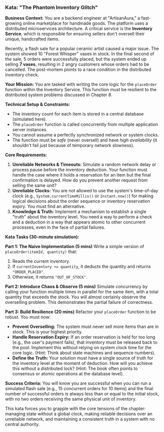 ### Kata: **"The Phantom Inventory Glitch"**

**Business Context:** You are a backend engineer at "ArtisanAura," a fast-growing online marketplace for handmade goods. The platform uses a distributed microservices architecture. A critical service is the **Inventory Service**, which is responsible for ensuring sellers don't oversell their unique, handcrafted items.

Recently, a flash sale for a popular ceramic artist caused a major issue. The system showed 10 "Forest Whisper" vases in stock. In the final second of the sale, 5 orders were successfully placed, but the system ended up selling **7 vases**, resulting in 2 angry customers whose orders had to be cancelled. The post-mortem points to a race condition in the distributed inventory check.

**Your Mission:** You are tasked with writing the core logic for the `placeOrder` function within the Inventory Service. This function must be resilient to the distributed system problems discussed in Chapter 8.

**Technical Setup & Constraints:**

- The inventory count for each item is stored in a central database (simulated here).
- The `placeOrder` function is called concurrently from multiple application server instances.
- You cannot assume a perfectly synchronized network or system clocks.
- The function must be _safe_ (never oversell) and have _high availability_ (it shouldn't fail just because of temporary network slowness).

**Core Requirements:**

1.  **Unreliable Networks & Timeouts:** Simulate a random network delay or process pause before the inventory deduction. Your function must handle the case where it holds a reservation for an item but the final confirmation is delayed. How do you prevent another request from selling the same unit?
2.  **Unreliable Clocks:** You are not allowed to use the system's time-of-day clock (e.g., `System.currentTimeMillis()` or `Instant.now()`) for making logical decisions about the order sequence or inventory reservation expiry. You must find an alternative.
3.  **Knowledge & Truth:** Implement a mechanism to establish a single "truth" about the inventory level. You need a way to perform a check and a deduction in a way that appears atomic to other concurrent processes, even in the face of partial failures.

**Kata Tasks (30-minute simulation):**

**Part 1: The Naive Implementation (5 mins)**
Write a simple version of `placeOrder(itemId, quantity)` that:

1.  Reads the current inventory.
2.  If `currentInventory >= quantity`, it deducts the quantity and returns `"ORDER_PLACED"`.
3.  Otherwise, it returns `"OUT_OF_STOCK"`.

**Part 2: Introduce Chaos & Observe (5 mins)**
Simulate concurrency by calling your function multiple times in parallel for the same item, with a total quantity that exceeds the stock. You will almost certainly observe the overselling problem. This demonstrates the partial failure of correctness.

**Part 3: Build Resilience (20 mins)**
Refactor your `placeOrder` function to be robust. You must now:

- **Prevent Overselling:** The system must never sell more items than are in stock. This is your highest priority.
- **Handle Reservation Expiry:** If an order reservation is held for too long (e.g., the user's payment fails), that inventory must be released back to the pool. Implement this without relying on system clock time for the core logic. (Hint: Think about state machines and sequence numbers).
- **Define the Truth:** Your solution must have a single source of truth for the inventory level at the moment of deduction. How will you achieve this without a distributed lock? (Hint: The book often points to consensus or atomic operations at the database level).

**Success Criteria:**
You will know you are successful when you can run a simulated flash sale (e.g., 15 concurrent orders for 10 items) and the final number of successful orders is always less than or equal to the initial stock, with no two orders receiving the same physical unit of inventory.

This kata forces you to grapple with the core tensions of the chapter: managing state without a global clock, making reliable decisions over an unreliable network, and maintaining a consistent truth in a system with no central authority.
